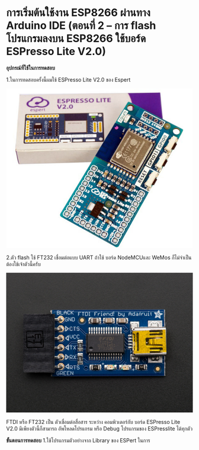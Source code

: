 # การเริ่มต้นใช้งาน ESP8266 ผ่านทาง Arduino IDE (ตอนที่ 2 – การ flash โปรแกรมลงบน ESP8266 ใช้บอร์ด ESPresso Lite V2.0)

**อุปกรณ์ที่ใช้ในการทดสอบ**

1.ในการทดสอบครั้งนี้ผมใช้ ESPresso Lite V2.0 ของ Espert

![](images/introduction14.JPG)

2.ตัว flash ใช้ FT232 เชื่อมต่อแบบ UART ถ้าใช้ บอร์ด NodeMCUและ WeMos ก็ไม่จำเป็นต้องใช้เจ้าตัวนี้ครับ

![](images/introduction16.JPG)

FTDI หรือ FT232 เป็น ตัวเชื่อมต่อสื่อสาร ระหว่าง คอมพิวเตอร์กับ บอร์ด ESPresso Lite V2.0 มีเพียงตัวนี้ก็สามารถ อัพโหลดโปรแกรม หรือ Debug โปรแกรมของ ESPresslite ได้ทุกตัว

**ขั้นตอนการทดสอบ**
1.ใช้โปรแกรมตัวอย่างจาก Library ของ ESPert ในการ
